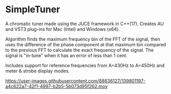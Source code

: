 # SimpleTuner
A chromatic tuner made using the JUCE framework in C++(17). Creates AU and VST3 plug-ins for Mac (Intel) and Windows (x64). 

Algorithm finds the maximum frequency bin of the FFT of the signal, then uses the difference of the phase component at that maximum bin compared to the previous FFT to calculate the exact frequency of the signal. The signal is "in-tune" when it has an error of less than 1 cent.

Includes support for reference frequencies from A=430Hz to A=450Hz and meter & strobe display modes.

https://user-images.githubusercontent.com/88636127/139801197-a4c622a7-42f1-4997-b2b5-5b073d95f262.mov

